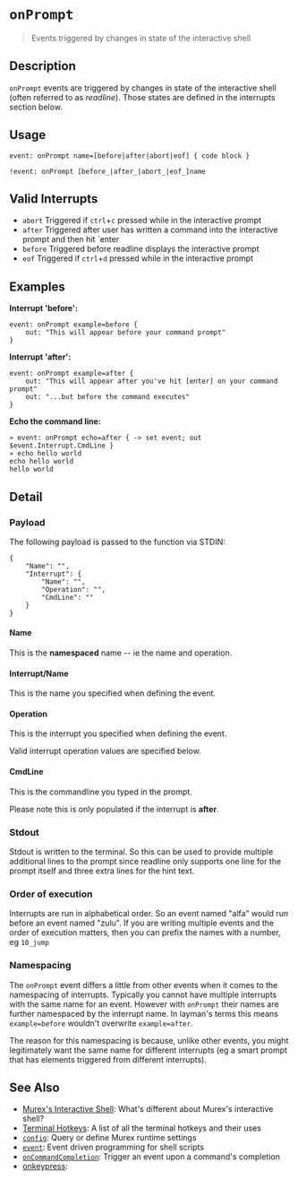 # `onPrompt`

> Events triggered by changes in state of the interactive shell

## Description

`onPrompt` events are triggered by changes in state of the interactive shell
(often referred to as _readline_). Those states are defined in the interrupts
section below.

## Usage

    event: onPrompt name=[before|after|abort|eof] { code block }

    !event: onPrompt [before_|after_|abort_|eof_]name

## Valid Interrupts

- `abort`
  Triggered if `ctrl`+`c` pressed while in the interactive prompt
- `after`
  Triggered after user has written a command into the interactive prompt and then hit `enter
- `before`
  Triggered before readline displays the interactive prompt
- `eof`
  Triggered if `ctrl`+`d` pressed while in the interactive prompt

## Examples

**Interrupt 'before':**

    event: onPrompt example=before {
        out: "This will appear before your command prompt"
    }

**Interrupt 'after':**

    event: onPrompt example=after {
        out: "This will appear after you've hit [enter] on your command prompt"
        out: "...but before the command executes"
    }

**Echo the command line:**

    » event: onPrompt echo=after { -> set event; out $event.Interrupt.CmdLine }
    » echo hello world
    echo hello world
    hello world

## Detail

### Payload

The following payload is passed to the function via STDIN:

    {
        "Name": "",
        "Interrupt": {
            "Name": "",
            "Operation": "",
            "CmdLine": ""
        }
    }

#### Name

This is the **namespaced** name -- ie the name and operation.

#### Interrupt/Name

This is the name you specified when defining the event.

#### Operation

This is the interrupt you specified when defining the event.

Valid interrupt operation values are specified below.

#### CmdLine

This is the commandline you typed in the prompt.

Please note this is only populated if the interrupt is **after**.

### Stdout

Stdout is written to the terminal. So this can be used to provide multiple
additional lines to the prompt since readline only supports one line for the
prompt itself and three extra lines for the hint text.

### Order of execution

Interrupts are run in alphabetical order. So an event named "alfa" would run
before an event named "zulu". If you are writing multiple events and the order
of execution matters, then you can prefix the names with a number, eg `10_jump`

### Namespacing

The `onPrompt` event differs a little from other events when it comes to the
namespacing of interrupts. Typically you cannot have multiple interrupts with
the same name for an event. However with `onPrompt` their names are further
namespaced by the interrupt name. In layman's terms this means `example=before`
wouldn't overwrite `example=after`.

The reason for this namespacing is because, unlike other events, you might
legitimately want the same name for different interrupts (eg a smart prompt
that has elements triggered from different interrupts).

## See Also

- [Murex's Interactive Shell](/user-guide/interactive-shell.md):
  What's different about Murex's interactive shell?
- [Terminal Hotkeys](/user-guide/terminal-keys.md):
  A list of all the terminal hotkeys and their uses
- [`config`](/commands/config.md):
  Query or define Murex runtime settings
- [`event`](/commands/event.md):
  Event driven programming for shell scripts
- [`onCommandCompletion`](./oncommandcompletion.md):
  Trigger an event upon a command's completion
- [onkeypress](./onkeypress.md):
